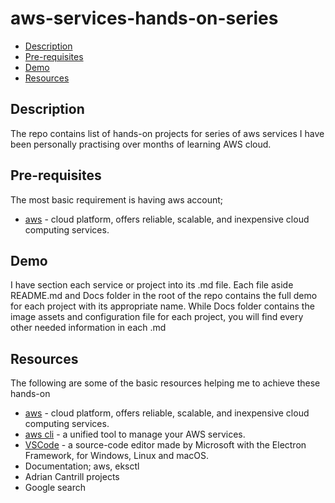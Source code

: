# aws-services-hands-on-series

* [Description](#description)
* [Pre-requisites](#pre-requisities)
* [Demo](#demo)
* [Resources](#resources)

## Description
The repo contains list of hands-on projects for series of aws services I  have been personally practising over months of learning AWS cloud.

## Pre-requisites
The most basic requirement is having aws account;
- [aws](https://aws.amazon.com/) - cloud platform, offers reliable, scalable, and inexpensive cloud computing services.

## Demo
I have section each service or project into its .md file. Each file aside README.md and Docs folder in the root of the repo contains the full demo for each project with its appropriate name. While Docs folder contains the image assets and configuration file for each project, you will find every other needed information in each .md

## Resources
The following are some of the basic resources helping me to achieve these hands-on
- [aws](https://aws.amazon.com/) - cloud platform, offers reliable, scalable, and inexpensive cloud computing services.
- [aws cli](https://docs.aws.amazon.com/cli/latest/userguide/getting-started-install.html)  - a unified tool to manage your AWS services.
- [VSCode](https://code.visualstudio.com/) - a source-code editor made by Microsoft with the Electron Framework, for Windows, Linux and macOS.
- Documentation; aws, eksctl
- Adrian Cantrill projects
- Google search